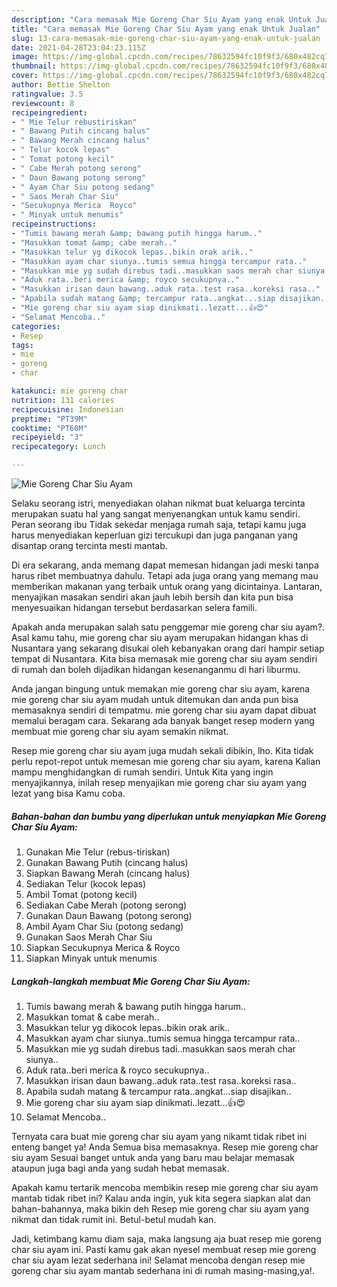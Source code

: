 ```yaml
---
description: "Cara memasak Mie Goreng Char Siu Ayam yang enak Untuk Jualan"
title: "Cara memasak Mie Goreng Char Siu Ayam yang enak Untuk Jualan"
slug: 13-cara-memasak-mie-goreng-char-siu-ayam-yang-enak-untuk-jualan
date: 2021-04-28T23:04:23.115Z
image: https://img-global.cpcdn.com/recipes/78632594fc10f9f3/680x482cq70/mie-goreng-char-siu-ayam-foto-resep-utama.jpg
thumbnail: https://img-global.cpcdn.com/recipes/78632594fc10f9f3/680x482cq70/mie-goreng-char-siu-ayam-foto-resep-utama.jpg
cover: https://img-global.cpcdn.com/recipes/78632594fc10f9f3/680x482cq70/mie-goreng-char-siu-ayam-foto-resep-utama.jpg
author: Bettie Shelton
ratingvalue: 3.5
reviewcount: 8
recipeingredient:
- " Mie Telur rebustiriskan"
- " Bawang Putih cincang halus"
- " Bawang Merah cincang halus"
- " Telur kocok lepas"
- " Tomat potong kecil"
- " Cabe Merah potong serong"
- " Daun Bawang potong serong"
- " Ayam Char Siu potong sedang"
- " Saos Merah Char Siu"
- "Secukupnya Merica  Royco"
- " Minyak untuk menumis"
recipeinstructions:
- "Tumis bawang merah &amp; bawang putih hingga harum.."
- "Masukkan tomat &amp; cabe merah.."
- "Masukkan telur yg dikocok lepas..bikin orak arik.."
- "Masukkan ayam char siunya..tumis semua hingga tercampur rata.."
- "Masukkan mie yg sudah direbus tadi..masukkan saos merah char siunya.."
- "Aduk rata..beri merica &amp; royco secukupnya.."
- "Masukkan irisan daun bawang..aduk rata..test rasa..koreksi rasa.."
- "Apabila sudah matang &amp; tercampur rata..angkat...siap disajikan.."
- "Mie goreng char siu ayam siap dinikmati..lezatt...👍😍"
- "Selamat Mencoba.."
categories:
- Resep
tags:
- mie
- goreng
- char

katakunci: mie goreng char 
nutrition: 131 calories
recipecuisine: Indonesian
preptime: "PT39M"
cooktime: "PT60M"
recipeyield: "3"
recipecategory: Lunch

---
```



![Mie Goreng Char Siu Ayam](https://img-global.cpcdn.com/recipes/78632594fc10f9f3/680x482cq70/mie-goreng-char-siu-ayam-foto-resep-utama.jpg)

Selaku seorang istri, menyediakan olahan nikmat buat keluarga tercinta merupakan suatu hal yang sangat menyenangkan untuk kamu sendiri. Peran seorang ibu Tidak sekedar menjaga rumah saja, tetapi kamu juga harus menyediakan keperluan gizi tercukupi dan juga panganan yang disantap orang tercinta mesti mantab.

Di era  sekarang, anda memang dapat memesan hidangan jadi meski tanpa harus ribet membuatnya dahulu. Tetapi ada juga orang yang memang mau memberikan makanan yang terbaik untuk orang yang dicintainya. Lantaran, menyajikan masakan sendiri akan jauh lebih bersih dan kita pun bisa menyesuaikan hidangan tersebut berdasarkan selera famili. 



Apakah anda merupakan salah satu penggemar mie goreng char siu ayam?. Asal kamu tahu, mie goreng char siu ayam merupakan hidangan khas di Nusantara yang sekarang disukai oleh kebanyakan orang dari hampir setiap tempat di Nusantara. Kita bisa memasak mie goreng char siu ayam sendiri di rumah dan boleh dijadikan hidangan kesenanganmu di hari liburmu.

Anda jangan bingung untuk memakan mie goreng char siu ayam, karena mie goreng char siu ayam mudah untuk ditemukan dan anda pun bisa memasaknya sendiri di tempatmu. mie goreng char siu ayam dapat dibuat memalui beragam cara. Sekarang ada banyak banget resep modern yang membuat mie goreng char siu ayam semakin nikmat.

Resep mie goreng char siu ayam juga mudah sekali dibikin, lho. Kita tidak perlu repot-repot untuk memesan mie goreng char siu ayam, karena Kalian mampu menghidangkan di rumah sendiri. Untuk Kita yang ingin menyajikannya, inilah resep menyajikan mie goreng char siu ayam yang lezat yang bisa Kamu coba.

<!--inarticleads1-->

##### Bahan-bahan dan bumbu yang diperlukan untuk menyiapkan Mie Goreng Char Siu Ayam:

1. Gunakan  Mie Telur (rebus-tiriskan)
1. Gunakan  Bawang Putih (cincang halus)
1. Siapkan  Bawang Merah (cincang halus)
1. Sediakan  Telur (kocok lepas)
1. Ambil  Tomat (potong kecil)
1. Sediakan  Cabe Merah (potong serong)
1. Gunakan  Daun Bawang (potong serong)
1. Ambil  Ayam Char Siu (potong sedang)
1. Gunakan  Saos Merah Char Siu
1. Siapkan Secukupnya Merica &amp; Royco
1. Siapkan  Minyak untuk menumis




<!--inarticleads2-->

##### Langkah-langkah membuat Mie Goreng Char Siu Ayam:

1. Tumis bawang merah &amp; bawang putih hingga harum..
1. Masukkan tomat &amp; cabe merah..
1. Masukkan telur yg dikocok lepas..bikin orak arik..
1. Masukkan ayam char siunya..tumis semua hingga tercampur rata..
1. Masukkan mie yg sudah direbus tadi..masukkan saos merah char siunya..
1. Aduk rata..beri merica &amp; royco secukupnya..
1. Masukkan irisan daun bawang..aduk rata..test rasa..koreksi rasa..
1. Apabila sudah matang &amp; tercampur rata..angkat...siap disajikan..
1. Mie goreng char siu ayam siap dinikmati..lezatt...👍😍
1. Selamat Mencoba..




Ternyata cara buat mie goreng char siu ayam yang nikamt tidak ribet ini enteng banget ya! Anda Semua bisa memasaknya. Resep mie goreng char siu ayam Sesuai banget untuk anda yang baru mau belajar memasak ataupun juga bagi anda yang sudah hebat memasak.

Apakah kamu tertarik mencoba membikin resep mie goreng char siu ayam mantab tidak ribet ini? Kalau anda ingin, yuk kita segera siapkan alat dan bahan-bahannya, maka bikin deh Resep mie goreng char siu ayam yang nikmat dan tidak rumit ini. Betul-betul mudah kan. 

Jadi, ketimbang kamu diam saja, maka langsung aja buat resep mie goreng char siu ayam ini. Pasti kamu gak akan nyesel membuat resep mie goreng char siu ayam lezat sederhana ini! Selamat mencoba dengan resep mie goreng char siu ayam mantab sederhana ini di rumah masing-masing,ya!.

